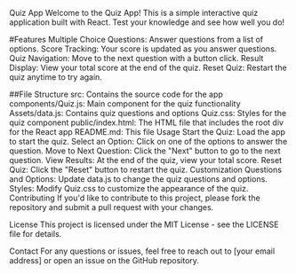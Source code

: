 Quiz App
Welcome to the Quiz App! This is a simple interactive quiz application built with React. Test your knowledge and see how well you do!

#Features
Multiple Choice Questions: Answer questions from a list of options.
Score Tracking: Your score is updated as you answer questions.
Quiz Navigation: Move to the next question with a button click.
Result Display: View your total score at the end of the quiz.
Reset Quiz: Restart the quiz anytime to try again.

##File Structure
src: Contains the source code for the app
components/Quiz.js: Main component for the quiz functionality
Assets/data.js: Contains quiz questions and options
Quiz.css: Styles for the quiz component
public/index.html: The HTML file that includes the root div for the React app
README.md: This file
Usage
Start the Quiz: Load the app to start the quiz.
Select an Option: Click on one of the options to answer the question.
Move to Next Question: Click the "Next" button to go to the next question.
View Results: At the end of the quiz, view your total score.
Reset Quiz: Click the "Reset" button to restart the quiz.
Customization
Questions and Options: Update data.js to change the quiz questions and options.
Styles: Modify Quiz.css to customize the appearance of the quiz.
Contributing
If you'd like to contribute to this project, please fork the repository and submit a pull request with your changes.

License
This project is licensed under the MIT License - see the LICENSE file for details.

Contact
For any questions or issues, feel free to reach out to [your email address] or open an issue on the GitHub repository.

